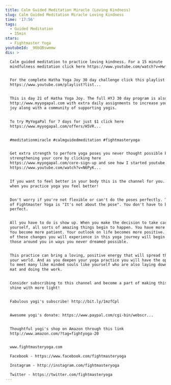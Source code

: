 ```yaml
---
title: Calm Guided Meditation Miracle (Loving Kindness)
slug: Calm Guided Meditation Miracle Loving Kindness
time: '17:56'
tags:
  - Guided Meditation
  - 15min
stars:
  - Fightmaster Yoga
youtubeId: _90bQBswmmw
dis: >

  Calm guided meditation to practice loving kindness. For a 15 minute
  mindfulness meditation click here https://www.youtube.com/watch?v=Hwfba...


  For the complete Hatha Yoga Joy 30 day challenge click this playlist here
  https://www.youtube.com/playlist?list... 


  This is day 21 of Hatha Yoga Joy. The full HYJ 30 day program is also on
  http://www.myyogapal.com with extra daily assignments to increase your inner
  joy along with a community of supporting yogis. 


  To try MyYogaPal for 7 days for just $1 click here
  https://www.myyogapal.com/offers/H5VR...


  #meditationmiracle #calmguidedmeditation #fightmasteryoga


  Get extra strength to perform yoga poses you never thought possible by
  strengthening your core by clicking here 
  https://www.myyogapal.com/core-sign-up and see how I started youtube
  https://www.youtube.com/watch?v=N6PyK... 


  If you want to feel better in your body this is the channel for you. Because
  when you practice yoga you feel better!


  Don't worry if you're not flexible or can't do the poses perfectly. The motto
  of Fightmaster Yoga is "It's not about the pose". You don't have to be
  perfect.


  All you have to do is show up. When you make the decision to take care of
  yourself, all sorts of amazing things begin to happen. You have more energy.
  You become more patient. Your outlook on life becomes more positive. And all
  of these changes you will experience in this yoga journey will begin to affect
  those around you in ways you never dreamed possible. 


  This practice can bring a loving, positive energy that will spread throughout
  your world. And as you deepen your yoga practice you will have the opportunity
  to meet many like minded souls like yourself who are also laying down their
  mat and doing the work. 


  Consider subscribing to this channel and become a part of making this world
  shine with more light!


  Fabulous yogi's subscribe! http://bit.ly/1mzfCpl


  Awesome yogi's donate: https://www.paypal.com/cgi-bin/webscr...


  Thoughtful yogi's shop on Amazon through this link
  http://www.amazon.com/?tag=fightyoga-20


  www.fightmasteryoga.com

  Facebook - https://www.facebook.com/fightmasteryoga

  Instagram - http://instagram.com/fightmasteryoga

  Twitter - https://twitter.com/fightmasteryoga
---
```


